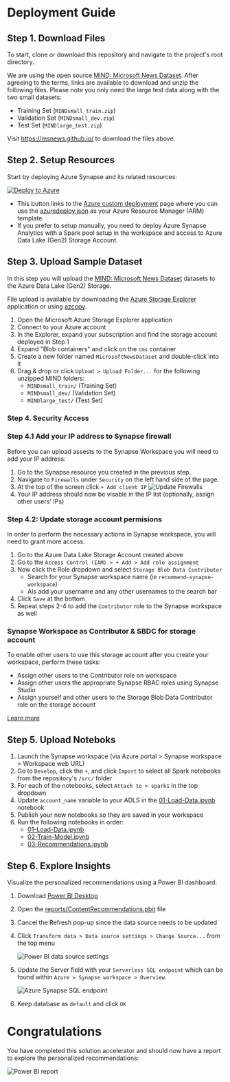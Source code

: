 # Deployment Guide

## Step 1. Download Files
To start, clone or download this repository and navigate to the project's root directory.

We are using the open source [MIND: Microsoft News Dataset](https://msnews.github.io/). After agreeing to the terms, links are available to download and unzip the following files. Please note you only need the large test data along with the two small datasets:
- Training Set (`MINDsmall_train.zip`)
- Validation Set (`MINDsmall_dev.zip`)
- Test Set (`MINDlarge_test.zip`)

Visit https://msnews.github.io/ to download the files above.

## Step 2. Setup Resources
Start by deploying Azure Synapse and its related resources:

[![Deploy to Azure](https://aka.ms/deploytoazurebutton)](https://portal.azure.com/#create/Microsoft.Template/uri/https%3A%2F%2Fraw.githubusercontent.com%2Fmicrosoft%2FAzure-Synapse-Content-Recommendations-Solution-Accelerator%2Fmain%2Fazuredeploy.json)

- This button links to the [Azure custom deployment](https://ms.portal.azure.com/#create/Microsoft.Template) page where you can use the [azuredeploy.json](https://raw.githubusercontent.com/microsoft/Azure-Synapse-Content-Recommendations-Solution-Accelerator/main/azuredeploy.json) as your Azure Resource Manager (ARM) template.
- If you prefer to setup manually, you need to deploy Azure Synapse Analytics with a Spark pool setup in the workspace and access to Azure Data Lake (Gen2) Storage Account.

## Step 3. Upload Sample Dataset
In this step you will upload the [MIND: Microsoft News Dataset](https://msnews.github.io/) datasets to the Azure Data Lake (Gen2) Storage.

File upload is available by downloading the [Azure Storage Explorer](https://azure.microsoft.com/en-us/features/storage-explorer/) application or using [azcopy](https://docs.microsoft.com/en-us/azure/storage/common/storage-ref-azcopy).
1. Open the Microsoft Azure Storage Explorer application
2. Connect to your Azure account
3. In the Explorer, expand your subscription and find the storage account deployed in Step 1
4. Expand "Blob containers" and click on the `cms` container
5. Create a new folder named `MicrosoftNewsDataset` and double-click into it
6. Drag & drop or click `Upload > Upload Folder...` for the following unzipped MIND folders:
    - `MINDsmall_train/` (Training Set)
    - `MINDsmall_dev/` (Validation Set)
    - `MINDlarge_test/` (Test Set)

### Step 4. Security Access
### Step 4.1 Add your IP address to Synapse firewall
Before you can upload assests to the Synapse Workspace you will need to add your IP address:
1. Go to the Synapse resource you created in the previous step. 
2. Navigate to `Firewalls` under `Security` on the left hand side of the page.
3. At the top of the screen click `+ Add client IP`
    ![Update Firewalls](./images/deploy-firewall.png)  
4. Your IP address should now be visable in the IP list (optionally, assign other users' IPs)

### Step 4.2: Update storage account permisions 
In order to perform the necessary actions in Synapse workspace, you will need to grant more access.
1. Go to the Azure Data Lake Storage Account created above
2. Go to the `Access Control (IAM) > + Add > Add role assignment` 
3. Now click the Role dropdown and select `Storage Blob Data Contributor`
    - Search for your Synapse workspace name (ie `recommend-synapse-workspace`)
    - Als add your username and any other usernames to the search bar
4. Click `Save` at the bottom
5. Repeat steps 2-4 to add the `Contributor` role to the Synapse workspace as well 

### Synapse Workspace as Contributor & SBDC for storage account
To enable other users to use this storage account after you create your workspace, perform these tasks:
- Assign other users to the Contributor role on workspace
- Assign other users the appropriate Synapse RBAC roles using Synapse Studio
- Assign yourself and other users to the Storage Blob Data Contributor role on the storage account

[Learn more](https://docs.microsoft.com/azure/synapse-analytics/security/how-to-set-up-access-control)

## Step 5. Upload Noteboks
1. Launch the Synapse workspace (via Azure portal > Synapse workspace > Workspace web URL) 
2. Go to `Develop`, click the `+`, and click `Import` to select all Spark notebooks from the repository's `/src/` folder
3. For each of the notebooks, select `Attach to > spark1` in the top dropdown
4. Update `account_name` variable to your ADLS in the [01-Load-Data.ipynb](./src/01-Load-Data.ipynb) notebook
5. Publish your new notebooks so they are saved in your workspace
6. Run the following notebooks in order:
    - [01-Load-Data.ipynb](./src/01-Load-Data.ipynb)
    - [02-Train-Model.ipynb](./src/02-Train-Model.ipynb)
    - [03-Recommendations.ipynb](./src/03-Recommendations.ipynb)

## Step 6. Explore Insights
Visualize the personalized recommendations using a Power BI dashboard:
1. Download [Power BI Desktop](https://www.microsoft.com/en-us/download/details.aspx?id=58494)
2. Open the [reports/ContentRecommendations.pbit](./reports/ContentRecommendations.pbit) file
3. Cancel the Refresh pop-up since the data source needs to be updated
4. Click `Transform data > Data source settings > Change Source...` from the top menu

    ![Power BI data source settings](./images/pbi-sql-server.png)  
5. Update the Server field with your `Serverless SQL endpoint` which can be found within `Azure > Synapse workspace > Overview`.

    ![Azure Synapse SQL endpoint](./images/azure-synapse-sql.png)  
6. Keep database as `default` and click `OK`

# Congratulations
You have completed this solution accelerator and should now have a report to explore the personalized recommendations:

![Power BI report](./images/pbi-report.png)  

